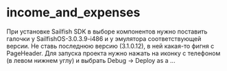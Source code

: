 # income_and_expenses
При установке Sailfish SDK в выборе компонентов нужно поставить галочки у SailfishOS-3.0.3.9-i486 и у эмулятора соответствующей версии. Не ставь последнюю версию (3.1.0.12), в ней какая-то фигня с PageHeader.
Для запуска проекта нужно нажать на иконку с телефоном (в левом нижнем углу) и выбрать Debug -> Deploy as a ...
